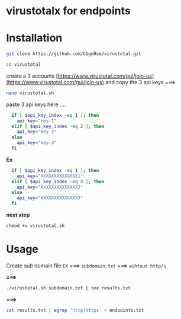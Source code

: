 # virustotalx for endpoints 

# Installation 

```sh
git clone https://github.com/b1gn0se/virustotal.git
```

```sh
cd virustotal
```


create a 3 accounts [https://www.virustotal.com/gui/join-us](https://www.virustotal.com/gui/join-us) and copy the 3 api keys ===>

```sh
nano virustotal.sh
```

paste 3 api keys here ....


```sh
  if [ $api_key_index -eq 1 ]; then
    api_key="key-1"
  elif [ $api_key_index -eq 2 ]; then
    api_key="key-2"
  else
    api_key="key-3"
  fi
```

**Ex**

```sh
  if [ $api_key_index -eq 1 ]; then
    api_key="XXXXXXXXXXXXXX1"
  elif [ $api_key_index -eq 2 ]; then
    api_key="XXXXXXXXXXXXXX2"
  else
    api_key="XXXXXXXXXXXXXX3"
  fi
```


**next step**

`chmod +x virustotal.sh` 


# Usage

Create sub domain file `EX` ===> `subdomain.txt`  ===> `wihtout http/s` 

**===>**


```sh
./virustotal.sh subdomain.txt | tee results.txt 
```

**===>**


```sh
cat results.txt | egrep 'http|https' > endpoints.txt
```

